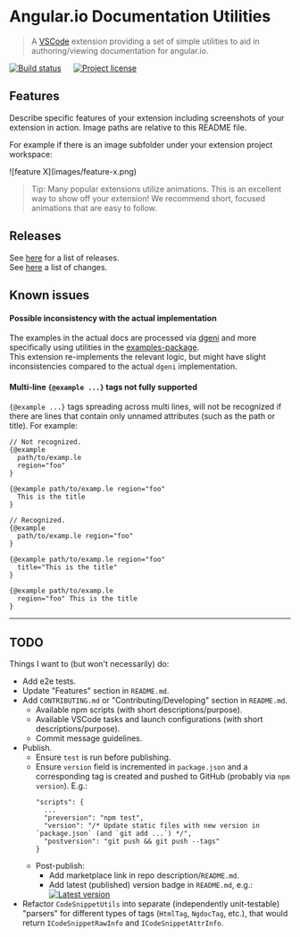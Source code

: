# Angular.io Documentation Utilities

> A [VSCode](https://code.visualstudio.com/) extension providing a set of simple utilities to aid in authoring/viewing documentation for angular.io.

[![Build status](https://badgen.net/travis/gkalpak/aio-docs-utils/master?icon=travis&label=Build+status)](https://travis-ci.org/gkalpak/aio-docs-utils/branches)
&emsp;
[![Project license](https://badgen.net/github/license/gkalpak/aio-docs-utils?emoji=1&label=📄+Project+license)](https://github.com/gkalpak/aio-docs-utils/tree/master/LICENSE.txt)

## Features

Describe specific features of your extension including screenshots of your extension in action. Image paths are relative to this README file.

For example if there is an image subfolder under your extension project workspace:

\!\[feature X\]\(images/feature-x.png\)

> Tip: Many popular extensions utilize animations. This is an excellent way to show off your extension! We recommend short, focused animations that are easy to follow.

## Releases

See [here](https://github.com/gkalpak/aio-docs-utils/releases) for a list of releases.<br />
See [here](https://github.com/gkalpak/aio-docs-utils/commits) a list of changes.

## Known issues

#### Possible inconsistency with the actual implementation

The examples in the actual docs are processed via [dgeni](https://github.com/angular/dgeni) and more specifically using utilities in the [examples-package](https://github.com/angular/angular/tree/master/aio/tools/transforms/examples-package).<br />
This extension re-implements the relevant logic, but might have slight inconsistencies compared to the actual `dgeni` implementation.

#### Multi-line `{@example ...}` tags not fully supported

`{@example ...}` tags spreading across multi lines, will not be recognized if there are lines that contain only unnamed attributes (such as the path or title). For example:

```
// Not recognized.
{@example
  path/to/examp.le
  region="foo"
}

{@example path/to/examp.le region="foo"
  This is the title
}

// Recognized.
{@example
  path/to/examp.le region="foo"
}

{@example path/to/examp.le region="foo"
  title="This is the title"
}

{@example path/to/examp.le
  region="foo" This is the title
}
```

---
## TODO

Things I want to (but won't necessarily) do:

- Add e2e tests.
- Update "Features" section in `README.md`.
- Add `CONTRIBUTING.md` or "Contributing/Developing" section in `README.md`.
  - Available npm scripts (with short descriptions/purpose).
  - Available VSCode tasks and launch configurations (with short descriptions/purpose).
  - Commit message guidelines.
- Publish.
  - Ensure `test` is run before publishing.
  - Ensure `version` field is incremented in `package.json` and a corresponding tag is created and pushed to GitHub (probably via `npm version`). E.g.:
    ```
    "scripts": {
      ...
      "preversion": "npm test",
      "version": "/* Update static files with new version in `package.json` (and `git add ...`) */",
      "postversion": "git push && git push --tags"
    }
    ```
  - Post-publish:
    - Add marketplace link in repo description/`README.md`.
    - Add latest (published) version badge in `README.md`, e.g.:
      [![Latest version](https://vsmarketplacebadge.apphb.com/version-short/gkalpak.aio-docs-utils.svg?color=blue&label=Latest+version&logo=visual-studio-code&logoColor=white)](https://marketplace.visualstudio.com/items?itemName=gkalpak.aio-docs-utils)
- Refactor `CodeSnippetUtils` into separate (independently unit-testable) "parsers" for different types of tags (`HtmlTag`, `NgdocTag`, etc.), that would return `ICodeSnippetRawInfo` and `ICodeSnippetAttrInfo`.
